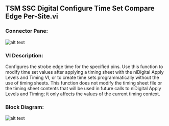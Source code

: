 ## **TSM SSC Digital Configure Time Set Compare Edge Per-Site.vi**
### Connector Pane:
![alt text](/Instrument%20Control/Digital/Pin%20Levels%20and%20Timing/TSM%20SSC%20Digital%20Configure%20Time%20Set%20Compare%20Edge%20Per-Site.vic.png "TSM SSC Digital Configure Time Set Compare Edge Per-Site.vi connector pane")

### VI Description:
Configures the strobe edge time for the specified pins. Use this function to modify time set values after applying a timing sheet with the niDigital Apply Levels and Timing VI, or to create time sets programmatically without the use of timing sheets. This function does not modify the timing sheet file or the timing sheet contents that will be used in future calls to niDigital Apply Levels and Timing; it only affects the values of the current timing context.

### Block Diagram:
![alt text](/Instrument%20Control/Digital/Pin%20Levels%20and%20Timing/TSM%20SSC%20Digital%20Configure%20Time%20Set%20Compare%20Edge%20Per-Site.vid.png "TSM SSC Digital Configure Time Set Compare Edge Per-Site.vi block diagram")
